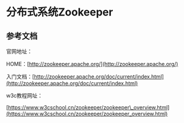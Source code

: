 # 分布式系统Zookeeper

## 参考文档

官网地址：

HOME：[http://zookeeper.apache.org/](http://zookeeper.apache.org/)

入门文档：[http://zookeeper.apache.org/doc/current/index.html](http://zookeeper.apache.org/doc/current/index.html) 



w3c教程网址：

[https://www.w3cschool.cn/zookeeper/zookeeper\_overview.html](https://www.w3cschool.cn/zookeeper/zookeeper_overview.html)

